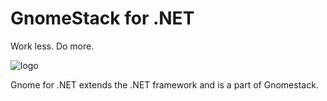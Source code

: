 # GnomeStack for .NET

Work less. Do more.

![logo](./assets/icon.png)

Gnome for .NET extends the .NET framework and is a part of Gnomestack.
